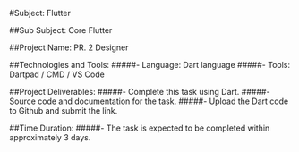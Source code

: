 #Subject: Flutter

##Sub Subject: Core Flutter

##Project Name: PR. 2 Designer

##Technologies and Tools:
   #####- Language: Dart language
   #####- Tools: Dartpad / CMD / VS Code

##Project Deliverables:
   #####- Complete this task using Dart.
   #####- Source code and documentation for the task.
   #####- Upload the Dart code to Github and submit the link.

##Time Duration:
   #####- The task is expected to be completed within approximately 3 days.